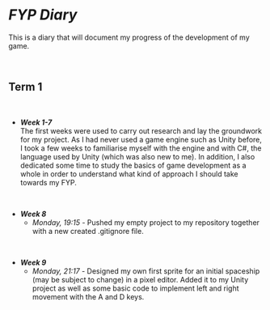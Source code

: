 # ***FYP Diary*** 

This is a diary that will document my progress of the development of my game. 

<br>

## **Term 1**

<br>

- ***Week 1-7*** <br>
The first weeks were used to carry out research and lay the groundwork for my project. As I had never used a game engine such as Unity before, I took a few weeks to familiarise myself with the engine and with C#, the language used by Unity (which was also new to me).  In addition, I also dedicated some time to study the basics of game development as a whole in order to understand what kind of approach I should take towards my FYP.

<br>

- ***Week 8*** 
    - *Monday, 19:15* - Pushed my empty project to my repository together with a new created .gitignore file.

<br>

- ***Week 9*** 
    - *Monday, 21:17* - Designed my own first sprite for an initial spaceship (may be subject to change) in a pixel editor. Added it to my Unity project as well as some basic code to implement left and right movement with the A and D keys.